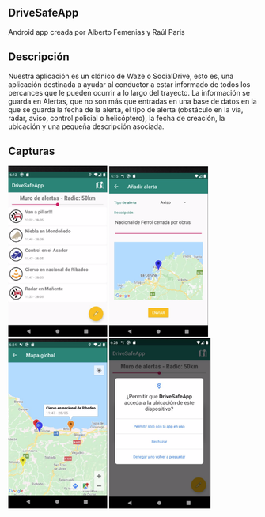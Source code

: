 ## DriveSafeApp
Android app creada por Alberto Femenias y Raúl Paris

## Descripción
Nuestra aplicación es un clónico de Waze o SocialDrive, esto es, una aplicación destinada a ayudar al conductor a estar informado de todos los percances que le pueden ocurrir a lo largo del trayecto.
La información se guarda en Alertas, que no son más que entradas en una base de datos en la que se guarda la fecha de la alerta, el tipo de alerta (obstáculo en la vía, radar, aviso, control policial o helicóptero), la fecha de creación, la ubicación y una pequeña descripción asociada.

## Capturas
<p float="left">
  <img src="assets/image1.png" width="200" />
  <img src="assets/image2.png" width="200" />
  <img src="assets/image3.png" width="200" />
  <img src="assets/image4.png" width="205"  />
</p>
